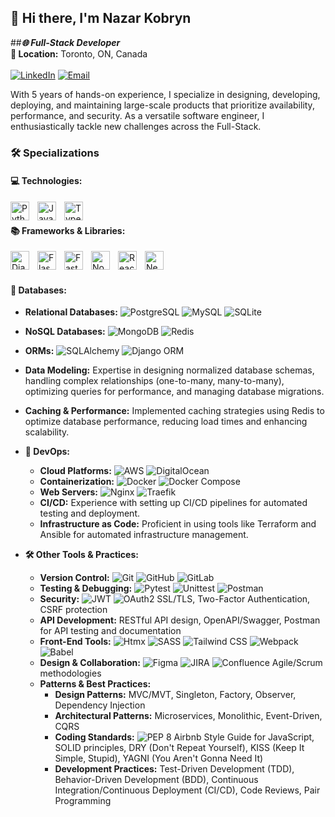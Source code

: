 ## 👋 Hi there, I'm Nazar Kobryn

##***🌐 Full-Stack Developer***  
**📍 Location:** Toronto, ON, Canada  
<br />
[![LinkedIn](https://img.shields.io/badge/LinkedIn-0A66C2?style=for-the-badge&logo=linkedin&logoColor=white)](https://www.linkedin.com/in/nazar--kobryn)
[![Email](https://img.shields.io/badge/Email-D14836?style=for-the-badge&logo=gmail&logoColor=white)](mailto:nazarr.kobryn@gmail.com)

With 5 years of hands-on experience, I specialize in designing, developing, deploying, and maintaining large-scale products that prioritize availability, performance, and security. As a versatile software engineer, I enthusiastically tackle new challenges across the Full-Stack.

### 🛠️ Specializations

#### 💻 Technologies:
<img align="left" alt="Python" width="30px" style="padding-right:10px;" src="https://cdn.jsdelivr.net/gh/devicons/devicon/icons/python/python-original.svg" />
<img align="left" alt="JavaScript" width="30px" style="padding-right:10px;" src="https://cdn.jsdelivr.net/gh/devicons/devicon/icons/javascript/javascript-original.svg" />
<img align="left" alt="TypeScript" width="30px" style="padding-right:10px;" src="https://cdn.jsdelivr.net/gh/devicons/devicon/icons/typescript/typescript-original.svg" />
<br />

#### 📚 Frameworks & Libraries:
<img align="left" alt="Django" width="30px" style="padding-right:10px;" src="https://cdn.jsdelivr.net/gh/devicons/devicon/icons/django/django-plain.svg" />
<img align="left" alt="Flask" width="30px" style="padding-right:10px;" src="https://cdn.jsdelivr.net/gh/devicons/devicon/icons/flask/flask-original.svg" />
<img align="left" alt="FastAPI" width="30px" style="padding-right:10px;" src="https://cdn.jsdelivr.net/gh/devicons/devicon/icons/fastapi/fastapi-original.svg" />
<img align="left" alt="Node.js" width="30px" style="padding-right:10px;" src="https://cdn.jsdelivr.net/gh/devicons/devicon/icons/nodejs/nodejs-original.svg" />
<img align="left" alt="React" width="30px" style="padding-right:10px;" src="https://cdn.jsdelivr.net/gh/devicons/devicon/icons/react/react-original.svg" />
<img align="left" alt="Next.js" width="30px" style="padding-right:10px;" src="https://cdn.jsdelivr.net/gh/devicons/devicon/icons/nextjs/nextjs-original.svg" />
<br /><br />

#### 💾 Databases:
  - **Relational Databases:** ![PostgreSQL](https://img.shields.io/badge/PostgreSQL-316192?style=flat&logo=postgresql&logoColor=white) ![MySQL](https://img.shields.io/badge/MySQL-4479A1?style=flat&logo=mysql&logoColor=white) ![SQLite](https://img.shields.io/badge/SQLite-003B57?style=flat&logo=sqlite&logoColor=white)
  - **NoSQL Databases:** ![MongoDB](https://img.shields.io/badge/MongoDB-4EA94B?style=flat&logo=mongodb&logoColor=white) ![Redis](https://img.shields.io/badge/Redis-DC382D?style=flat&logo=redis&logoColor=white)
  - **ORMs:** ![SQLAlchemy](https://img.shields.io/badge/SQLAlchemy-000000?style=flat&logo=sqlalchemy&logoColor=red) ![Django ORM](https://img.shields.io/badge/Django%20ORM-092E20?style=flat&logo=django&logoColor=white)
  - **Data Modeling:** Expertise in designing normalized database schemas, handling complex relationships (one-to-many, many-to-many), optimizing queries for performance, and managing database migrations.
  - **Caching & Performance:** Implemented caching strategies using Redis to optimize database performance, reducing load times and enhancing scalability.

- **🚀 DevOps:**
  - **Cloud Platforms:** ![AWS](https://img.shields.io/badge/AWS-232F3E?style=flat&logo=amazon-aws&logoColor=white) ![DigitalOcean](https://img.shields.io/badge/DigitalOcean-0080FF?style=flat&logo=digitalocean&logoColor=white)
  - **Containerization:** ![Docker](https://img.shields.io/badge/Docker-2496ED?style=flat&logo=docker&logoColor=white) ![Docker Compose](https://img.shields.io/badge/Docker--Compose-2496ED?style=flat&logo=docker&logoColor=white)
  - **Web Servers:** ![Nginx](https://img.shields.io/badge/Nginx-009639?style=flat&logo=nginx&logoColor=white) ![Traefik](https://img.shields.io/badge/Traefik-24A1C1?style=flat&logo=traefik-mesh&logoColor=white)
  - **CI/CD:** Experience with setting up CI/CD pipelines for automated testing and deployment.
  - **Infrastructure as Code:** Proficient in using tools like Terraform and Ansible for automated infrastructure management.

- **🛠️ Other Tools & Practices:**
  - **Version Control:** ![Git](https://img.shields.io/badge/Git-F05032?style=flat&logo=git&logoColor=white) ![GitHub](https://img.shields.io/badge/GitHub-181717?style=flat&logo=github&logoColor=white) ![GitLab](https://img.shields.io/badge/GitLab-FC6D26?style=flat&logo=gitlab&logoColor=white)
  - **Testing & Debugging:** ![Pytest](https://img.shields.io/badge/Pytest-0A9EDC?style=flat&logo=pytest&logoColor=white) ![Unittest](https://img.shields.io/badge/Unittest-FFDF5D?style=flat&logo=python&logoColor=black) ![Postman](https://img.shields.io/badge/Postman-FF6C37?style=flat&logo=postman&logoColor=white)
  - **Security:** ![JWT](https://img.shields.io/badge/JWT-000000?style=flat&logo=json-web-tokens&logoColor=white) ![OAuth2](https://img.shields.io/badge/OAuth2-3E82F7?style=flat&logo=oauth&logoColor=white) SSL/TLS, Two-Factor Authentication, CSRF protection
  - **API Development:** RESTful API design, OpenAPI/Swagger, Postman for API testing and documentation
  - **Front-End Tools:** ![Htmx](https://img.shields.io/badge/Htmx-3838D4?style=flat&logo=html5&logoColor=white) ![SASS](https://img.shields.io/badge/SASS-CC6699?style=flat&logo=sass&logoColor=white) ![Tailwind CSS](https://img.shields.io/badge/Tailwind_CSS-38B2AC?style=flat&logo=tailwind-css&logoColor=white) ![Webpack](https://img.shields.io/badge/Webpack-8DD6F9?style=flat&logo=webpack&logoColor=black) ![Babel](https://img.shields.io/badge/Babel-F9DC3E?style=flat&logo=babel&logoColor=black)
  - **Design & Collaboration:** ![Figma](https://img.shields.io/badge/Figma-F24E1E?style=flat&logo=figma&logoColor=white) ![JIRA](https://img.shields.io/badge/JIRA-0052CC?style=flat&logo=jira&logoColor=white) ![Confluence](https://img.shields.io/badge/Confluence-172B4D?style=flat&logo=confluence&logoColor=white) Agile/Scrum methodologies
  - **Patterns & Best Practices:**
    - **Design Patterns:** MVC/MVT, Singleton, Factory, Observer, Dependency Injection
    - **Architectural Patterns:** Microservices, Monolithic, Event-Driven, CQRS
    - **Coding Standards:** ![PEP 8](https://img.shields.io/badge/PEP_8-3776AB?style=flat&logo=python&logoColor=white) Airbnb Style Guide for JavaScript, SOLID principles, DRY (Don't Repeat Yourself), KISS (Keep It Simple, Stupid), YAGNI (You Aren't Gonna Need It)
    - **Development Practices:** Test-Driven Development (TDD), Behavior-Driven Development (BDD), Continuous Integration/Continuous Deployment (CI/CD), Code Reviews, Pair Programming
